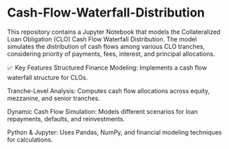 # Cash-Flow-Waterfall-Distribution
This repository contains a Jupyter Notebook that models the Collateralized Loan Obligation (CLO) Cash Flow Waterfall Distribution. The model simulates the distribution of cash flows among various CLO tranches, considering priority of payments, fees, interest, and principal allocations.

📈 Key Features
Structured Finance Modeling: Implements a cash flow waterfall structure for CLOs.

Tranche-Level Analysis: Computes cash flow allocations across equity, mezzanine, and senior tranches.

Dynamic Cash Flow Simulation: Models different scenarios for loan repayments, defaults, and reinvestments.

Python & Jupyter: Uses Pandas, NumPy, and financial modeling techniques for calculations.
